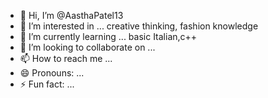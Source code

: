 - 👋 Hi, I’m @AasthaPatel13
- 👀 I’m interested in ... creative thinking, fashion knowledge 
- 🌱 I’m currently learning ... basic Italian,c++
- 💞️ I’m looking to collaborate on ...
- 📫 How to reach me ...
- 😄 Pronouns: ...
- ⚡ Fun fact: ...

<!---
AasthaPatel13/AasthaPatel13 is a ✨ special ✨ repository because its `README.md` (this file) appears on your GitHub profile.
You can click the Preview link to take a look at your changes.
--->
